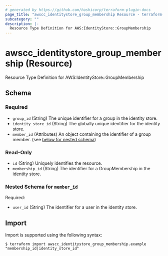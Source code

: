 ```yaml
---
# generated by https://github.com/hashicorp/terraform-plugin-docs
page_title: "awscc_identitystore_group_membership Resource - terraform-provider-awscc"
subcategory: ""
description: |-
  Resource Type Definition for AWS:IdentityStore::GroupMembership
---
```


# awscc_identitystore_group_membership (Resource)

Resource Type Definition for AWS:IdentityStore::GroupMembership



<!-- schema generated by tfplugindocs -->
## Schema

### Required

- `group_id` (String) The unique identifier for a group in the identity store.
- `identity_store_id` (String) The globally unique identifier for the identity store.
- `member_id` (Attributes) An object containing the identifier of a group member. (see [below for nested schema](#nestedatt--member_id))

### Read-Only

- `id` (String) Uniquely identifies the resource.
- `membership_id` (String) The identifier for a GroupMembership in the identity store.

<a id="nestedatt--member_id"></a>
### Nested Schema for `member_id`

Required:

- `user_id` (String) The identifier for a user in the identity store.

## Import

Import is supported using the following syntax:

```shell
$ terraform import awscc_identitystore_group_membership.example "membership_id|identity_store_id"
```
